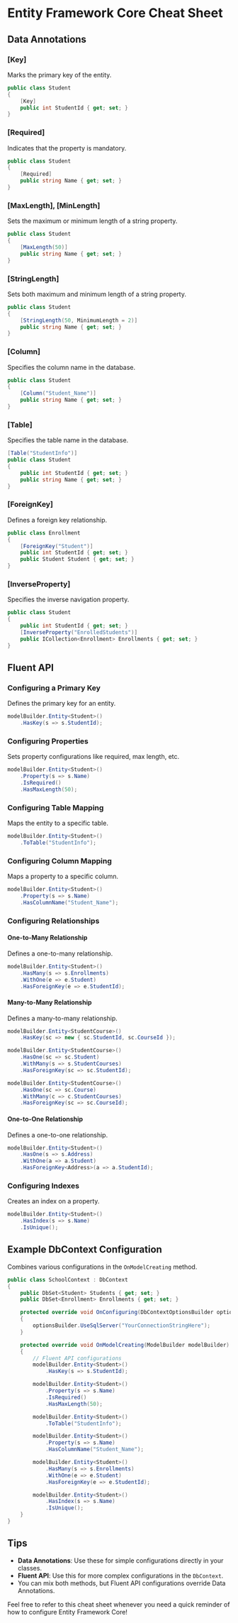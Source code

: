 # Entity Framework Core Cheat Sheet

## Data Annotations

### [Key]
Marks the primary key of the entity.
```csharp
public class Student
{
    [Key]
    public int StudentId { get; set; }
}
```

### [Required]
Indicates that the property is mandatory.
```csharp
public class Student
{
    [Required]
    public string Name { get; set; }
}
```

### [MaxLength], [MinLength]
Sets the maximum or minimum length of a string property.
```csharp
public class Student
{
    [MaxLength(50)]
    public string Name { get; set; }
}
```

### [StringLength]
Sets both maximum and minimum length of a string property.
```csharp
public class Student
{
    [StringLength(50, MinimumLength = 2)]
    public string Name { get; set; }
}
```

### [Column]
Specifies the column name in the database.
```csharp
public class Student
{
    [Column("Student_Name")]
    public string Name { get; set; }
}
```

### [Table]
Specifies the table name in the database.
```csharp
[Table("StudentInfo")]
public class Student
{
    public int StudentId { get; set; }
    public string Name { get; set; }
}
```

### [ForeignKey]
Defines a foreign key relationship.
```csharp
public class Enrollment
{
    [ForeignKey("Student")]
    public int StudentId { get; set; }
    public Student Student { get; set; }
}
```

### [InverseProperty]
Specifies the inverse navigation property.
```csharp
public class Student
{
    public int StudentId { get; set; }
    [InverseProperty("EnrolledStudents")]
    public ICollection<Enrollment> Enrollments { get; set; }
}
```

## Fluent API

### Configuring a Primary Key
Defines the primary key for an entity.
```csharp
modelBuilder.Entity<Student>()
    .HasKey(s => s.StudentId);
```

### Configuring Properties
Sets property configurations like required, max length, etc.
```csharp
modelBuilder.Entity<Student>()
    .Property(s => s.Name)
    .IsRequired()
    .HasMaxLength(50);
```

### Configuring Table Mapping
Maps the entity to a specific table.
```csharp
modelBuilder.Entity<Student>()
    .ToTable("StudentInfo");
```

### Configuring Column Mapping
Maps a property to a specific column.
```csharp
modelBuilder.Entity<Student>()
    .Property(s => s.Name)
    .HasColumnName("Student_Name");
```

### Configuring Relationships

#### One-to-Many Relationship
Defines a one-to-many relationship.
```csharp
modelBuilder.Entity<Student>()
    .HasMany(s => s.Enrollments)
    .WithOne(e => e.Student)
    .HasForeignKey(e => e.StudentId);
```

#### Many-to-Many Relationship
Defines a many-to-many relationship.
```csharp
modelBuilder.Entity<StudentCourse>()
    .HasKey(sc => new { sc.StudentId, sc.CourseId });

modelBuilder.Entity<StudentCourse>()
    .HasOne(sc => sc.Student)
    .WithMany(s => s.StudentCourses)
    .HasForeignKey(sc => sc.StudentId);

modelBuilder.Entity<StudentCourse>()
    .HasOne(sc => sc.Course)
    .WithMany(c => c.StudentCourses)
    .HasForeignKey(sc => sc.CourseId);
```

#### One-to-One Relationship
Defines a one-to-one relationship.
```csharp
modelBuilder.Entity<Student>()
    .HasOne(s => s.Address)
    .WithOne(a => a.Student)
    .HasForeignKey<Address>(a => a.StudentId);
```

### Configuring Indexes
Creates an index on a property.
```csharp
modelBuilder.Entity<Student>()
    .HasIndex(s => s.Name)
    .IsUnique();
```

## Example DbContext Configuration
Combines various configurations in the `OnModelCreating` method.
```csharp
public class SchoolContext : DbContext
{
    public DbSet<Student> Students { get; set; }
    public DbSet<Enrollment> Enrollments { get; set; }

    protected override void OnConfiguring(DbContextOptionsBuilder optionsBuilder)
    {
        optionsBuilder.UseSqlServer("YourConnectionStringHere");
    }

    protected override void OnModelCreating(ModelBuilder modelBuilder)
    {
        // Fluent API configurations
        modelBuilder.Entity<Student>()
            .HasKey(s => s.StudentId);

        modelBuilder.Entity<Student>()
            .Property(s => s.Name)
            .IsRequired()
            .HasMaxLength(50);

        modelBuilder.Entity<Student>()
            .ToTable("StudentInfo");

        modelBuilder.Entity<Student>()
            .Property(s => s.Name)
            .HasColumnName("Student_Name");

        modelBuilder.Entity<Student>()
            .HasMany(s => s.Enrollments)
            .WithOne(e => e.Student)
            .HasForeignKey(e => e.StudentId);

        modelBuilder.Entity<Student>()
            .HasIndex(s => s.Name)
            .IsUnique();
    }
}
```

## Tips
- **Data Annotations**: Use these for simple configurations directly in your classes.
- **Fluent API**: Use this for more complex configurations in the `DbContext`.
- You can mix both methods, but Fluent API configurations override Data Annotations.

Feel free to refer to this cheat sheet whenever you need a quick reminder of how to configure Entity Framework Core!
